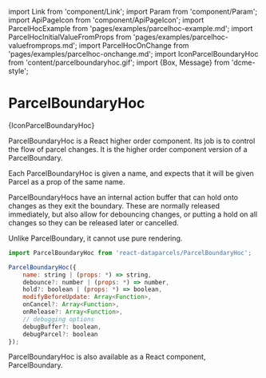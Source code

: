 import Link from 'component/Link';
import Param from 'component/Param';
import ApiPageIcon from 'component/ApiPageIcon';
import ParcelHocExample from 'pages/examples/parcelhoc-example.md';
import ParcelHocInitialValueFromProps from 'pages/examples/parcelhoc-valuefromprops.md';
import ParcelHocOnChange from 'pages/examples/parcelhoc-onchange.md';
import IconParcelBoundaryHoc from 'content/parcelboundaryhoc.gif';
import {Box, Message} from 'dcme-style';

# ParcelBoundaryHoc

<ApiPageIcon>{IconParcelBoundaryHoc}</ApiPageIcon>

ParcelBoundaryHoc is a React higher order component. Its job is to control the flow of parcel changes. It is the higher order component version of a <Link to="/api/ParcelBoundary">ParcelBoundary</Link>.

Each ParcelBoundaryHoc is given a name, and expects that it will be given Parcel as a prop of the same name.

ParcelBoundaryHocs have an internal action buffer that can hold onto changes as they exit the boundary. These are normally released immediately, but also allow for debouncing changes, or putting a hold on all changes so they can be released later or cancelled.

Unlike <Link to="/api/ParcelBoundary">ParcelBoundary</Link>, it cannot use pure rendering.

```js
import ParcelBoundaryHoc from 'react-dataparcels/ParcelBoundaryHoc';
```

```js
ParcelBoundaryHoc({
    name: string | (props: *) => string,
    debounce?: number | (props: *) => number,
    hold?: boolean | (props: *) => boolean,
    modifyBeforeUpdate: Array<Function>,
    onCancel?: Array<Function>,
    onRelease?: Array<Function>,
    // debugging options
    debugBuffer?: boolean,
    debugParcel?: boolean
});
```

<Box modifier="margin">
    <Message>ParcelBoundaryHoc is also available as a React component, <Link to="/api/ParcelBoundary">ParcelBoundary</Link>.</Message>
</Box>
